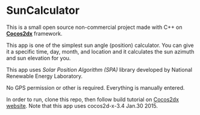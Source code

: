 # SunCalculator

 This is a small open source non-commercial project made with C++ on **[Cocos2dx](https://github.com/cocos2d/cocos2d-x)** framework.

This app is one of the simplest sun angle (position) calculator. You can give it a specific time, day, month, and location and it calculates the sun azimuth and sun elevation for you.

This app uses *Solar Position Algorithm (SPA)* library developed by National Renewable Energy Laboratory.

No GPS permission or other is required. Everything is manually entered.



In order to run, clone this repo, then follow build tutorial on [Cocos2dx website](http://www.cocos2d-x.org/). Note that this app uses cocos2d-x-3.4 Jan.30 2015.
